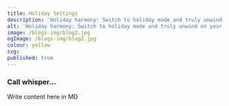 ```yaml
---
title: Holiday Settings
description: 'Holiday harmony: Switch to holiday mode and truly unwind on your breaks.'
alt: 'Holiday harmony: Switch to holiday mode and truly unwind on your breaks.'
image: /blogs-img/blog2.jpg
ogImage: /blogs-img/blog2.jpg
colour: yellow
svg: 
published: true
---
```



### Call whisper...
Write content here in MD
